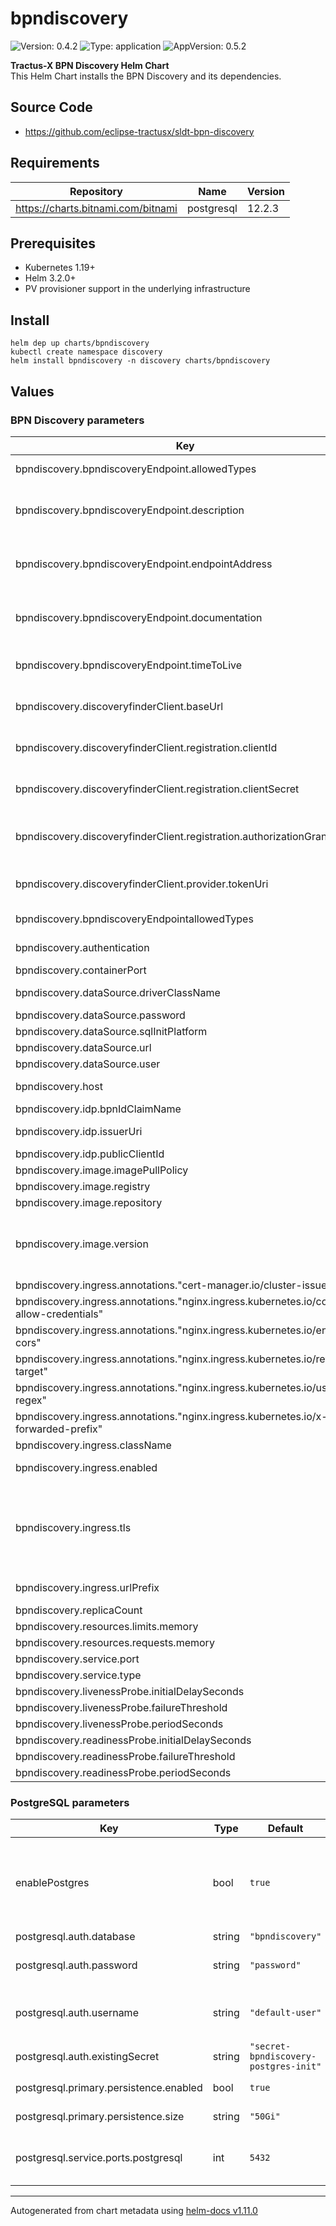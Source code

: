 # bpndiscovery

![Version: 0.4.2](https://img.shields.io/badge/Version-0.4.2-informational?style=flat-square) ![Type: application](https://img.shields.io/badge/Type-application-informational?style=flat-square) ![AppVersion: 0.5.2](https://img.shields.io/badge/AppVersion-0.5.2-informational?style=flat-square)

**Tractus-X BPN Discovery Helm Chart** <br/>
This Helm Chart installs the BPN Discovery and its dependencies.

## Source Code

* <https://github.com/eclipse-tractusx/sldt-bpn-discovery>

## Requirements

| Repository | Name | Version |
|------------|------|---------|
| https://charts.bitnami.com/bitnami | postgresql | 12.2.3 |

## Prerequisites
- Kubernetes 1.19+
- Helm 3.2.0+
- PV provisioner support in the underlying infrastructure

## Install
```
helm dep up charts/bpndiscovery
kubectl create namespace discovery
helm install bpndiscovery -n discovery charts/bpndiscovery
```

## Values
### BPN Discovery parameters
| Key                                                                                   | Type    | Default                             | Description                                                                                                                                                                                                                              |
|---------------------------------------------------------------------------------------|---------|-------------------------------------|------------------------------------------------------------------------------------------------------------------------------------------------------------------------------------------------------------------------------------------|
| bpndiscovery.bpndiscoveryEndpoint.allowedTypes                                        | string  | `"oen,wmi"`                         | allowed types for deployed application. (oen,...)                                                                                                                                                                                        |
| bpndiscovery.bpndiscoveryEndpoint.description                                         | string  | `""`                                | Bpn discovery endpoint (description) informationen for the self registration on discoveryfinder                                                                                                                                          |
| bpndiscovery.bpndiscoveryEndpoint.endpointAddress                                     | string  | `""`                                | Bpn discovery endpoint (host of bpn discovery) informationen for the self registration on discoveryfinder                                                                                                                                |
| bpndiscovery.bpndiscoveryEndpoint.documentation                                       | string  | `""`                                | Bpn discovery endpoint (documentation) informationen for the self registration on discoveryfinder                                                                                                                                        |
| bpndiscovery.bpndiscoveryEndpoint.timeToLive                                          | integer | min = 1, max = 31536000             | The timeToLive value of the endpoint. This is needed for the selfregistration of bpn discovery                                                                                                                                           |
| bpndiscovery.discoveryfinderClient.baseUrl                                            | string  | `""`                                | The host of discoveryfinder. This is needed for the selfregistration of bpn discovery                                                                                                                                                    |
| bpndiscovery.discoveryfinderClient.registration.clientId                              | string  | `""`                                | Discovery finder client information (clientId) to the selfregistration.                                                                                                                                                                  |
| bpndiscovery.discoveryfinderClient.registration.clientSecret                          | string  | `""`                                | Discovery finder client information (clientSecret) to the self registration.                                                                                                                                                             |
| bpndiscovery.discoveryfinderClient.registration.authorizationGrantType                | string  | `"client_credentials"`              | Discovery finder client information (authorizationGrantType) to the self registration.                                                                                                                                                   |
| bpndiscovery.discoveryfinderClient.provider.tokenUri                                  | string  | `""`                                | Discovery finder client information (tokenUri) to the self registration.                                                                                                                                                                 |
| bpndiscovery.bpndiscoveryEndpointallowedTypes                                         | string  | `"oen,bpid"`                        | allowed types for deployed application. (oen,...)                                                                                                                                                                                        |
| bpndiscovery.authentication                                                           | bool    | `true`                              | Enables OAuth2 based authentication/authorization                                                                                                                                                                                        |
| bpndiscovery.containerPort                                                            | int     | `4243`                              | Containerport                                                                                                                                                                                                                            |
| bpndiscovery.dataSource.driverClassName                                               | string  | `"org.postgresql.Driver"`           | The driver class name for the database connection                                                                                                                                                                                        |
| bpndiscovery.dataSource.password                                                      | string  | `"password"`                        | Datasource password                                                                                                                                                                                                                      |
| bpndiscovery.dataSource.sqlInitPlatform                                               | string  | `"pg"`                              | Datasource InitPlatform                                                                                                                                                                                                                  |
| bpndiscovery.dataSource.url                                                           | string  | `"jdbc:postgresql://database:5432"` | Datasource URL                                                                                                                                                                                                                           |
| bpndiscovery.dataSource.user                                                          | string  | `"user"`                            | Datasource user                                                                                                                                                                                                                          |
| bpndiscovery.host                                                                     | string  | `"localhost"`                       | This value is used by the Ingress object (if enabled) to route traffic                                                                                                                                                                   |
| bpndiscovery.idp.bpnIdClaimName                                                       | string  | `"bpn"`                             | bpnId claim Name                                                                                                                                                                                                                         |
| bpndiscovery.idp.issuerUri                                                            | string  | `""`                                | The issuer URI of the OAuth2 identity provider                                                                                                                                                                                           |
| bpndiscovery.idp.publicClientId                                                       | string  | `"default-cleint"`                  | ClientId                                                                                                                                                                                                                                 |
| bpndiscovery.image.imagePullPolicy                                                    | string  | `"IfNotPresent"`                    | ImagepullPolicy                                                                                                                                                                                                                          |
| bpndiscovery.image.registry                                                           | string  | `"docker.io"`                       | Image registry                                                                                                                                                                                                                           |
| bpndiscovery.image.repository                                                         | string  | `"sldt-bpn-discovery"`              | Image repository                                                                                                                                                                                                                         |
| bpndiscovery.image.version                                                            | string  | `""`                                | ersion of image. By default the app Version from Chart.yml is used. You can overwrite the version to use an  other version of sldt-bpn-discovery                                                                                         |
| bpndiscovery.ingress.annotations."cert-manager.io/cluster-issuer"                     | string  | `"selfsigned-cluster-issuer"`       |                                                                                                                                                                                                                                          |
| bpndiscovery.ingress.annotations."nginx.ingress.kubernetes.io/cors-allow-credentials" | string  | `"true"`                            |                                                                                                                                                                                                                                          |
| bpndiscovery.ingress.annotations."nginx.ingress.kubernetes.io/enable-cors"            | string  | `"true"`                            |                                                                                                                                                                                                                                          |
| bpndiscovery.ingress.annotations."nginx.ingress.kubernetes.io/rewrite-target"         | string  | `"/$2"`                             |                                                                                                                                                                                                                                          |
| bpndiscovery.ingress.annotations."nginx.ingress.kubernetes.io/use-regex"              | string  | `"true"`                            |                                                                                                                                                                                                                                          |
| bpndiscovery.ingress.annotations."nginx.ingress.kubernetes.io/x-forwarded-prefix"     | string  | `"/bpndiscovery"`                   |                                                                                                                                                                                                                                          |
| bpndiscovery.ingress.className                                                        | string  | `"nginx"`                           | The Ingress class name                                                                                                                                                                                                                   |
| bpndiscovery.ingress.enabled                                                          | bool    | `false`                             | Configures if an Ingress resource is created                                                                                                                                                                                             |
| bpndiscovery.ingress.tls                                                              | bool    | `false`                             | Configures whether the `Ingress` should include TLS configuration. In that case, a separate `Secret` (as defined by `registry.ingress.tlsSecretName`) needs to be provided manually or by using [cert-manager](https://cert-manager.io/) |
| bpndiscovery.ingress.urlPrefix                                                        | string  | `"/bpndiscovery"`                   | The url prefix that is used by the Ingress resource to route traffic                                                                                                                                                                     |
| bpndiscovery.replicaCount                                                             | int     | `1`                                 | Replica count                                                                                                                                                                                                                            |
| bpndiscovery.resources.limits.memory                                                  | string  | `"1024Mi"`                          | Resources limit memory                                                                                                                                                                                                                   |
| bpndiscovery.resources.requests.memory                                                | string  | `"512Mi"`                           | Resources request memory                                                                                                                                                                                                                 |
| bpndiscovery.service.port                                                             | int     | `8080`                              | Service port                                                                                                                                                                                                                             |
| bpndiscovery.service.type                                                             | string  | `"ClusterIP"`                       | Service type                                                                                                                                                                                                                             |
| bpndiscovery.livenessProbe.initialDelaySeconds                        | int    | `100`                               |  |
| bpndiscovery.livenessProbe.failureThreshold                        | int    | `3`                                 |  |
| bpndiscovery.livenessProbe.periodSeconds                        | int    | `3`                                 |  |
| bpndiscovery.readinessProbe.initialDelaySeconds                        | int    | `100`                               |  |
| bpndiscovery.readinessProbe.failureThreshold                        | int    | `3`                                 |  |
| bpndiscovery.readinessProbe.periodSeconds                        | int    | `3`                                 |  |
### PostgreSQL parameters
| Key | Type | Default                               | Description                                                                                   |
|-----|------|---------------------------------------|-----------------------------------------------------------------------------------------------|
| enablePostgres | bool | `true`                                | If enabled, the postgreSQL instance will be run. Disable if you use your own hosted postgreSQL. |
| postgresql.auth.database | string | `"bpndiscovery"`                      | Database name                                                                                 |
| postgresql.auth.password | string | `"password"`                          | Password for authentication at the database                                                   |
| postgresql.auth.username | string | `"default-user"`                      | Username that is used to authenticate at the database                                         |
| postgresql.auth.existingSecret | string | `"secret-bpndiscovery-postgres-init"` |  |
| postgresql.primary.persistence.enabled | bool | `true`                                | Persistence enabled                                                                           |
| postgresql.primary.persistence.size | string | `"50Gi"`                              | Size of persistence                                                                           |
| postgresql.service.ports.postgresql | int | `5432`                                | Size of the PersistentVolume that persists the data                                           |

----------------------------------------------
Autogenerated from chart metadata using [helm-docs v1.11.0](https://github.com/norwoodj/helm-docs/releases/v1.11.0)
